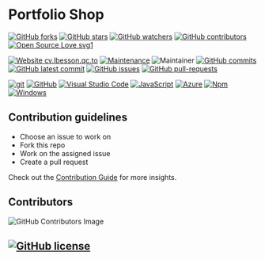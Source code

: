 # Portfolio Shop

[![GitHub forks](https://img.shields.io/github/forks/Portfolio-Shop/portfolioshop.svg?style=social&label=Fork&maxAge=2592000)](https://GitHub.com/Portfolio-Shop/portfolioshop/network/)
[![GitHub stars](https://img.shields.io/github/stars/Portfolio-Shop/portfolioshop.svg?style=social&label=Star&maxAge=2592000)](https://GitHub.com/Portfolio-Shop/portfolioshop/stargazers/)
[![GitHub watchers](https://img.shields.io/github/watchers/Portfolio-Shop/portfolioshop.svg?style=social&label=Watch&maxAge=2592000)](https://GitHub.com/Portfolio-Shop/portfolioshop/watchers/)
[![GitHub contributors](https://img.shields.io/github/contributors/Portfolio-Shop/portfolioshop.svg)](https://GitHub.com/Naereen/badges/graphs/contributors/)
[![Open Source Love svg1](https://badges.frapsoft.com/os/v1/open-source.svg?v=103)](https://github.com/ellerbrock/open-source-badges/)

[![Website cv.lbesson.qc.to](https://img.shields.io/website-up-down-green-red/http/www.portfolioshop.tech)](https://www.portfolioshop.tech)
[![Maintenance](https://img.shields.io/badge/Maintained%3F-yes-green.svg)](https://GitHub.com/Portfolio-Shop/portfolioshop/graphs/commit-activity)
![Maintainer](https://img.shields.io/badge/maintainer-portfolioshop-blue)
[![GitHub commits](https://badgen.net/github/commits/Portfolio-Shop/portfolioshop)](https://GitHub.com/Portfolio-Shop/portfolioshop/commit/)
[![GitHub latest commit](https://badgen.net/github/last-commit/Portfolio-Shop/portfolioshop)](https://GitHub.com/Portfolio-Shop/portfolioshop/commit/)
[![GitHub issues](https://img.shields.io/github/issues/Portfolio-Shop/portfolioshop.svg)](https://GitHub.com/Portfolio-Shop/portfolioshop/issues/)
[![GitHub pull-requests](https://img.shields.io/github/issues-pr/Portfolio-Shop/portfolioshop.svg)](https://GitHub.com/Portfolio-Shop/portfolioshop/pull/)


[![git](https://badgen.net/badge/icon/git?icon=git&label)](https://git-scm.com)
[![GitHub](https://badgen.net/badge/icon/github?icon=github&label)](https://github.com)
[![Visual Studio Code](https://img.shields.io/badge/--007ACC?logo=visual%20studio%20code&logoColor=ffffff)](https://code.visualstudio.com/)
[![JavaScript](https://img.shields.io/badge/--F7DF1E?logo=javascript&logoColor=000)](https://www.javascript.com/)
[![Azure](https://badgen.net/badge/icon/azure?icon=azure&label)](https://azure.microsoft.com)
[![Npm](https://badgen.net/badge/icon/npm?icon=npm&label)](https://https://npmjs.com/)
[![Windows](https://badgen.net/badge/icon/windows?icon=windows&label)](https://microsoft.com/windows/)

## Contribution guidelines

- Choose an issue to work on
- Fork this repo
- Work on the assigned issue
- Create a pull request

Check out the [Contribution Guide](./CONTRIBUTING.md) for more insights.

## Contributors
![GitHub Contributors Image](https://contrib.rocks/image?repo=Portfolio-Shop/portfolioshop)

## [![GitHub license](https://badgen.net/github/license/Portfolio-Shop/portfolioshop)](https://github.com/Portfolio-Shop/portfolioshop/blob/master/LICENSE)

